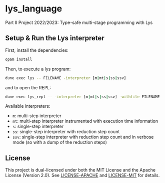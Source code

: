 # lys_language
Part II Project 2022/2023: Type-safe multi-stage programming with Lys

## Setup & Run the Lys interpreter

First, install the dependencies:
```sh
opam install
```

Then, to execute a lys program:
```sh
dune exec lys -- FILENAME -interpreter [m|mt|s|ss|ssv]
```

and to open the REPL:
```sh
dune exec lys_repl -- -interpreter [m|mt|s|ss|ssv] -withfile FILENAME
```

Available interpreters:
- `m`: multi-step interpreter
- `mt`: multi-step interpreter instrumented with execution time information
- `s`: single-step interpreter
- `ss`: single-step interpreter with reduction step count
- `ssv`: single-step interpreter with reduction step count and in verbose mode (so with a dump of the reduction steps)

## License
This project is dual-licensed under both the MIT License and the Apache License (Version 2.0). See [LICENSE-APACHE](./LICENSE-APACHE) and [LICENSE-MIT](./LICENSE-MIT) for details.
